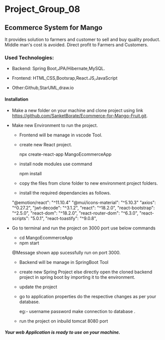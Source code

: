 # Project_Group_08

## Ecommerce System for Mango
  It provides solution to farmers and customer  to sell and buy quality product. 
  Middle man's cost is avoided.
  Direct profit to Farmers and Customers.
 
### Used Technologies:

  - Backend: Spring Boot,JPA/Hibernate,MySQL.
  
  - Frontend: HTML,CSS,Bootsrap,React.JS,JavaScript
  
  - Other:Github,StarUML,draw.io

#### Installation
  - Make a new folder on your machine and clone project using link https://github.com/SanketBorate/Ecommerce-for-Mango-Fruit.git.

  - Make new Environment to run the project.
     - Frontend will be manage in vscode Tool.
     - create new React project.
     
       npx create-react-app MangoEcommerceApp
       
     - install node modules use command
     
       npm install
       
     - copy the files from clone folder to new environment project folders.
     
     - install the required dependancies as follows.
    
      "@emotion/react": "^11.10.4"
      "@mui/icons-material": "^5.10.3"
      "axios": "^0.27.2",
      "jwt-decode": "^3.1.2",
      "react": "^18.2.0",
      "react-bootstrap": "^2.5.0",
      "react-dom": "^18.2.0",
      "react-router-dom": "^6.3.0",
      "react-scripts": "5.0.1",
      "react-toastify": "^9.0.8",
  

  - Go to terminal and run the project on 3000 port
     use below commands
     - cd MangoEcommerceApp
     - npm start

     @Message shown app sucessfully run on port 3000.

     - Backend will be manage in SpringBoot Tool
     - create new Spring Project else directly open the cloned backend project in spring boot by importing it to the environment.
     - update the project 
     - go to application properties do the respective changes as per your database. 
     
       eg:- username password make connection to database .
       
     - run the project on inbuild tomcat 8080 port

##### Your web Application is ready to use on your machine.
   
